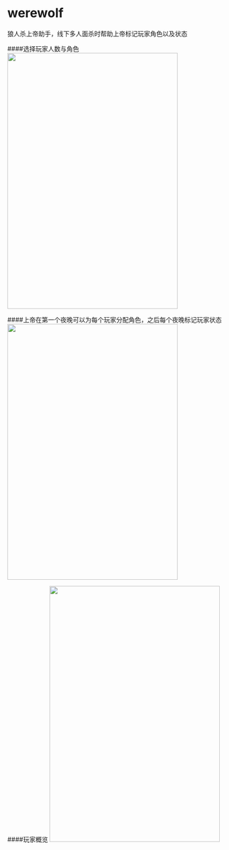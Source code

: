 # werewolf
狼人杀上帝助手，线下多人面杀时帮助上帝标记玩家角色以及状态

####选择玩家人数与角色
<img src="https://raw.githubusercontent.com/mavsforlife/werewolf/master/app/src/main/assets/wolves_1.png" width = "384" height = "576"/>

####上帝在第一个夜晚可以为每个玩家分配角色，之后每个夜晚标记玩家状态
<img src="https://raw.githubusercontent.com/mavsforlife/werewolf/master/app/src/main/assets/wolves_2.png" width = "384" height = "576"/>

####玩家概览
<img src="https://raw.githubusercontent.com/mavsforlife/werewolf/master/app/src/main/assets/wolves_3.png" width = "384" height = "576"/>